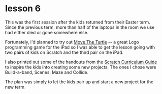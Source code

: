 # lesson 6

This was the first session after the kids returned from their Easter term. Since the previous term, more than half of the laptops in the room we use had either died or gone somewhere else.

Fortunately, I'd planned to try out [Move The Turtle](http://j.mp/move-the-turtle) -- a great Logo programming game for the iPad so I was able to get the lesson going with two pairs of kids on Scratch and the third pair on the iPad.

I also printed out some of the handouts from the [Scratch Curriculum Guide](http://scratched.media.mit.edu/resources/scratch-curriculum-guide-draft) to inspire the kids into creating some new projects. The ones I chose were Build-a-band, Scenes, Maze and Collide.

The plan was simply to let the kids pair up and start a new project for the new term.